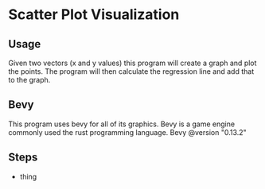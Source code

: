 # Scatter Plot Visualization

## Usage
Given two vectors (x and y values) this program will create a graph and plot the points.
The program will then calculate the regression line and add that to the graph.

## Bevy
This program uses bevy for all of its graphics. Bevy is a game engine commonly used the rust programming language. 
Bevy @version "0.13.2"

## Steps 
- thing
